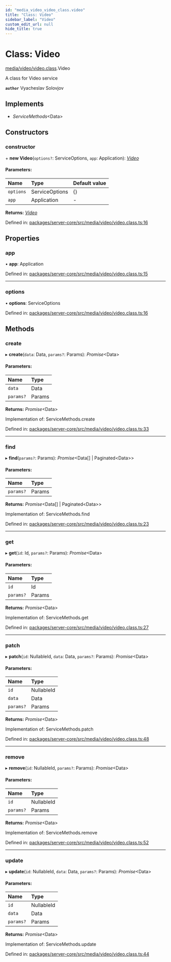 ```yaml
---
id: "media_video_video_class.video"
title: "Class: Video"
sidebar_label: "Video"
custom_edit_url: null
hide_title: true
---
```


# Class: Video

[media/video/video.class](../modules/media_video_video_class.md).Video

A class for Video service

**`author`** Vyacheslav Solovjov

## Implements

* *ServiceMethods*<Data\>

## Constructors

### constructor

\+ **new Video**(`options?`: ServiceOptions, `app`: Application): [*Video*](media_video_video_class.video.md)

#### Parameters:

Name | Type | Default value |
:------ | :------ | :------ |
`options` | ServiceOptions | {} |
`app` | Application | - |

**Returns:** [*Video*](media_video_video_class.video.md)

Defined in: [packages/server-core/src/media/video/video.class.ts:16](https://github.com/xr3ngine/xr3ngine/blob/77d12cea0/packages/server-core/src/media/video/video.class.ts#L16)

## Properties

### app

• **app**: Application

Defined in: [packages/server-core/src/media/video/video.class.ts:15](https://github.com/xr3ngine/xr3ngine/blob/77d12cea0/packages/server-core/src/media/video/video.class.ts#L15)

___

### options

• **options**: ServiceOptions

Defined in: [packages/server-core/src/media/video/video.class.ts:16](https://github.com/xr3ngine/xr3ngine/blob/77d12cea0/packages/server-core/src/media/video/video.class.ts#L16)

## Methods

### create

▸ **create**(`data`: Data, `params?`: Params): *Promise*<Data\>

#### Parameters:

Name | Type |
:------ | :------ |
`data` | Data |
`params?` | Params |

**Returns:** *Promise*<Data\>

Implementation of: ServiceMethods.create

Defined in: [packages/server-core/src/media/video/video.class.ts:33](https://github.com/xr3ngine/xr3ngine/blob/77d12cea0/packages/server-core/src/media/video/video.class.ts#L33)

___

### find

▸ **find**(`params?`: Params): *Promise*<Data[] \| Paginated<Data\>\>

#### Parameters:

Name | Type |
:------ | :------ |
`params?` | Params |

**Returns:** *Promise*<Data[] \| Paginated<Data\>\>

Implementation of: ServiceMethods.find

Defined in: [packages/server-core/src/media/video/video.class.ts:23](https://github.com/xr3ngine/xr3ngine/blob/77d12cea0/packages/server-core/src/media/video/video.class.ts#L23)

___

### get

▸ **get**(`id`: Id, `params?`: Params): *Promise*<Data\>

#### Parameters:

Name | Type |
:------ | :------ |
`id` | Id |
`params?` | Params |

**Returns:** *Promise*<Data\>

Implementation of: ServiceMethods.get

Defined in: [packages/server-core/src/media/video/video.class.ts:27](https://github.com/xr3ngine/xr3ngine/blob/77d12cea0/packages/server-core/src/media/video/video.class.ts#L27)

___

### patch

▸ **patch**(`id`: NullableId, `data`: Data, `params?`: Params): *Promise*<Data\>

#### Parameters:

Name | Type |
:------ | :------ |
`id` | NullableId |
`data` | Data |
`params?` | Params |

**Returns:** *Promise*<Data\>

Implementation of: ServiceMethods.patch

Defined in: [packages/server-core/src/media/video/video.class.ts:48](https://github.com/xr3ngine/xr3ngine/blob/77d12cea0/packages/server-core/src/media/video/video.class.ts#L48)

___

### remove

▸ **remove**(`id`: NullableId, `params?`: Params): *Promise*<Data\>

#### Parameters:

Name | Type |
:------ | :------ |
`id` | NullableId |
`params?` | Params |

**Returns:** *Promise*<Data\>

Implementation of: ServiceMethods.remove

Defined in: [packages/server-core/src/media/video/video.class.ts:52](https://github.com/xr3ngine/xr3ngine/blob/77d12cea0/packages/server-core/src/media/video/video.class.ts#L52)

___

### update

▸ **update**(`id`: NullableId, `data`: Data, `params?`: Params): *Promise*<Data\>

#### Parameters:

Name | Type |
:------ | :------ |
`id` | NullableId |
`data` | Data |
`params?` | Params |

**Returns:** *Promise*<Data\>

Implementation of: ServiceMethods.update

Defined in: [packages/server-core/src/media/video/video.class.ts:44](https://github.com/xr3ngine/xr3ngine/blob/77d12cea0/packages/server-core/src/media/video/video.class.ts#L44)
